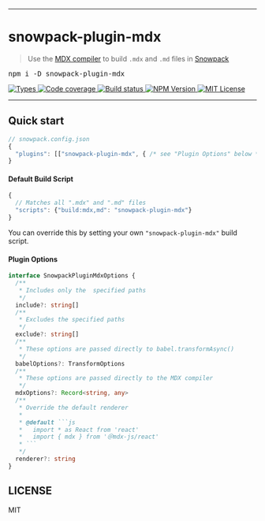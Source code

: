 <hr>
<div>
  <h1>
    snowpack-plugin-mdx
  </h1>
  <blockquote>Use the <a href="https://github.com/mdx-js/mdx/tree/master/packages/mdx">MDX compiler</a> to build <code>.mdx</code> and <code>.md</code> files in <a href="https://www.snowpack.dev/">Snowpack</a></blockquote>
  <pre>npm i -D snowpack-plugin-mdx</pre>

</div>

<p>
  <a aria-label="Types" href="https://www.npmjs.com/package/snowpack-plugin-mdx">
    <img alt="Types" src="https://img.shields.io/npm/types/snowpack-plugin-mdx?style=for-the-badge&labelColor=24292e">
  </a>
  <a aria-label="Code coverage report" href="https://codecov.io/gh/jaredLunde/snowpack-plugin-mdx">
    <img alt="Code coverage" src="https://img.shields.io/codecov/c/gh/jaredLunde/snowpack-plugin-mdx?style=for-the-badge&labelColor=24292e">
  </a>
  <a aria-label="Build status" href="https://travis-ci.com/jaredLunde/snowpack-plugin-mdx">
    <img alt="Build status" src="https://img.shields.io/travis/com/jaredLunde/snowpack-plugin-mdx?style=for-the-badge&labelColor=24292e">
  </a>
  <a aria-label="NPM version" href="https://www.npmjs.com/package/snowpack-plugin-mdx">
    <img alt="NPM Version" src="https://img.shields.io/npm/v/snowpack-plugin-mdx?style=for-the-badge&labelColor=24292e">
  </a>
  <a aria-label="License" href="https://jaredlunde.mit-license.org/">
    <img alt="MIT License" src="https://img.shields.io/npm/l/snowpack-plugin-mdx?style=for-the-badge&labelColor=24292e">
  </a>
</p>
<hr>

## Quick start

```js
// snowpack.config.json
{
  "plugins": [["snowpack-plugin-mdx", { /* see "Plugin Options" below */}]]
}
```

#### Default Build Script

```js
{
  // Matches all ".mdx" and ".md" files
  "scripts": {"build:mdx,md": "snowpack-plugin-mdx"}
}
```

You can override this by setting your own `"snowpack-plugin-mdx"` build script.

#### Plugin Options

````typescript
interface SnowpackPluginMdxOptions {
  /**
   * Includes only the  specified paths
   */
  include?: string[]
  /**
   * Excludes the specified paths
   */
  exclude?: string[]
  /**
   * These options are passed directly to babel.transformAsync()
   */
  babelOptions?: TransformOptions
  /**
   * These options are passed directly to the MDX compiler
   */
  mdxOptions?: Record<string, any>
  /**
   * Override the default renderer
   *
   * @default ```js
   *   import * as React from 'react'
   *   import { mdx } from '＠mdx-js/react'
   * ```
   */
  renderer?: string
}
````

## LICENSE

MIT
